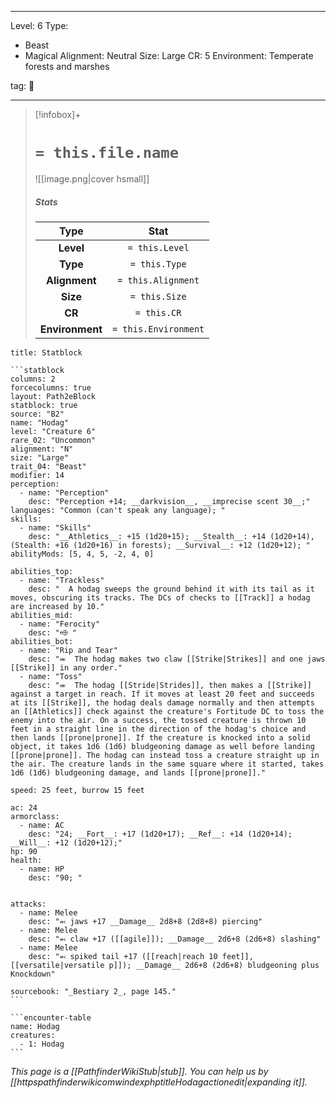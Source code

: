 
---


Level: 6
Type:
- Beast
- Magical
Alignment: Neutral
Size: Large
CR: 5
Environment: Temperate forests and marshes


tag: 👹

---

> [!infobox]+
> #  `= this.file.name`
> ![[image.png|cover hsmall]]
> ##### Stats
> Type | Stat |
> :---:|:---:|
> **Level** | `= this.Level` |
> **Type** | `= this.Type` |
> **Alignment** | `= this.Alignment` |
> **Size** | `= this.Size` |
> **CR** | `= this.CR` |
> **Environment** | `= this.Environment` |




````ad-info
title: Statblock

```statblock
columns: 2
forcecolumns: true
layout: Path2eBlock
statblock: true
source: "B2"
name: "Hodag"
level: "Creature 6"
rare_02: "Uncommon"
alignment: "N"
size: "Large"
trait_04: "Beast"
modifier: 14
perception:
  - name: "Perception"
    desc: "Perception +14; __darkvision__, __imprecise scent 30__;"
languages: "Common (can't speak any language); "
skills:
  - name: "Skills"
    desc: "__Athletics__: +15 (1d20+15); __Stealth__: +14 (1d20+14), (Stealth: +16 (1d20+16) in forests); __Survival__: +12 (1d20+12); "
abilityMods: [5, 4, 5, -2, 4, 0]

abilities_top:
  - name: "Trackless"
    desc: "  A hodag sweeps the ground behind it with its tail as it moves, obscuring its tracks. The DCs of checks to [[Track]] a hodag are increased by 10."
abilities_mid:
  - name: "Ferocity"
    desc: "⬲ "
abilities_bot:
  - name: "Rip and Tear"
    desc: "⬺  The hodag makes two claw [[Strike|Strikes]] and one jaws [[Strike]] in any order."
  - name: "Toss"
    desc: "⬺  The hodag [[Stride|Strides]], then makes a [[Strike]] against a target in reach. If it moves at least 20 feet and succeeds at its [[Strike]], the hodag deals damage normally and then attempts an [[Athletics]] check against the creature's Fortitude DC to toss the enemy into the air. On a success, the tossed creature is thrown 10 feet in a straight line in the direction of the hodag's choice and then lands [[prone|prone]]. If the creature is knocked into a solid object, it takes 1d6 (1d6) bludgeoning damage as well before landing [[prone|prone]]. The hodag can instead toss a creature straight up in the air. The creature lands in the same square where it started, takes 1d6 (1d6) bludgeoning damage, and lands [[prone|prone]]."

speed: 25 feet, burrow 15 feet

ac: 24
armorclass:
  - name: AC
    desc: "24; __Fort__: +17 (1d20+17); __Ref__: +14 (1d20+14); __Will__: +12 (1d20+12);"
hp: 90
health:
  - name: HP
    desc: "90; "


attacks:
  - name: Melee
    desc: "⬻ jaws +17 __Damage__ 2d8+8 (2d8+8) piercing"
  - name: Melee
    desc: "⬻ claw +17 ([[agile]]); __Damage__ 2d6+8 (2d6+8) slashing"
  - name: Melee
    desc: "⬻ spiked tail +17 ([[reach|reach 10 feet]], [[versatile|versatile p]]); __Damage__ 2d6+8 (2d6+8) bludgeoning plus Knockdown"

sourcebook: "_Bestiary 2_, page 145."
```

```encounter-table
name: Hodag
creatures:
  - 1: Hodag
```

````



*This page is a [[PathfinderWikiStub|stub]]. You can help us by [[httpspathfinderwikicomwindexphptitleHodagactionedit|expanding it]].*







